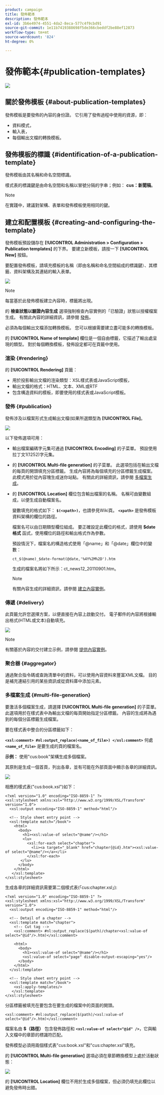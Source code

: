 ```yaml
---
product: campaign
title: 發佈範本
description: 發佈範本
exl-id: 3b6e4974-4551-4da2-8eca-577c4f9cbd91
source-git-commit: 1e11b7419388698f5de366cbeddf2be88ef12873
workflow-type: tm+mt
source-wordcount: '824'
ht-degree: 0%

---
```


# 發佈範本{#publication-templates}

![](../../assets/common.svg)

## 關於發佈模板 {#about-publication-templates}

發佈模板是要發佈的內容的身份證。 它引用了發佈過程中使用的資源，即：

* 資料模式，
* 輸入表，
* 每個輸出文檔的轉換模板。

## 發佈模板的標識 {#identification-of-a-publication-template}

發佈模板由其名稱和命名空間標識。

樣式表的標識鍵是由命名空間和名稱以冒號分隔的字串；例如： **cus：新聞稿**。

>[!NOTE]
>
>在實踐中，建議對架構、表單和發佈模板使用相同的鍵。

## 建立和配置模板 {#creating-and-configuring-the-template}

發佈模板預設儲存在 **[!UICONTROL Administration > Configuration > Publication templates]** 的下界。 要建立新模板，請按一下 **[!UICONTROL New]** 按鈕。

要配置發佈模板，請填充模板的名稱（即由名稱和命名空間組成的標識鍵）、其標籤、資料架構及其連結的輸入表單。

![](assets/d_ncs_content_model.png)

>[!NOTE]
>
>每當基於此發佈模板建立內容時，標籤將出現。

的 **檢查狀態以驗證內容生成** 選項強制檢查內容實例的「已驗證」狀態以授權檔案生成。 有關此內容的詳細資訊，請參閱 [發佈](#publication)。

必須為每個輸出文檔添加轉換模板。 您可以根據需要建立盡可能多的轉換模板。

的 **[!UICONTROL Name of template]** 欄位是一個自由標籤，它描述了輸出處呈現的類型。 對於每個轉換模板，發佈設定都可在頁籤中使用。

### 渲染 {#rendering}

的 **[!UICONTROL Rendering]** 頁籤：

* 用於投影輸出文檔的渲染類型：XSL樣式表或JavaScript模板，
* 輸出文檔的格式：HTML、文本、XML或RTF
* 包含構造資料的模板，即要使用的樣式表或JavaScript模板。

### 發佈 {#publication}

發佈涉及以檔案形式生成輸出文檔(如果所選類型為 **[!UICONTROL File]**。

![](assets/d_ncs_content_model2.png)

以下發佈選項可用：

* 輸出檔案編碼字元集可通過 **[!UICONTROL Encoding]** 的子菜單。 預設使用拉丁文1(1252)字元集。
* 的 **[!UICONTROL Multi-file generation]** 的子菜單。 此選項包括在輸出文檔的每頁的開頭填充分區標籤。 生成內容將為每個填充的分區標籤生成檔案。 此模式用於從內容塊生成迷你站點。 有關此的詳細資訊，請參閱 [多檔案生成](#multi-file-generation)。
* 的 **[!UICONTROL Location]** 欄位包含輸出檔案的名稱。 名稱可由變數組成，以便生成自動檔案名。

   變數填充的格式如下： **`$(<xpath>)`**，也請參見Wiki頁。 **`<xpath>`** 是發佈模板資料架構的欄位的路徑。

   檔案名可以由日期類型欄位組成。 要正確設定此欄位的格式，請使用 **$date格式** 函式，使用欄位的路徑和輸出格式作為參數。

   預設情況下，檔案名的構造格式使用「@name」和「@date」欄位中的變數：

   ```
   ct_$(@name)_$date-format(@date,'%4Y%2M%2D').htm
   ```

   生成的檔案名將如下所示：ct_news12_20110901.htm。

   >[!NOTE]
   >
   >有關內容生成的詳細資訊，請參閱 [建立內容實例](using-a-content-template.md#creating-a-content-instance)。

### 傳遞 {#delivery}

此頁籤允許您選擇方案，以便直接在內容上啟動交付。 電子郵件的內容將根據輸出格式(HTML或文本)自動填充。

![](assets/d_ncs_content_model3.png)

>[!NOTE]
>
>有關基於內容的交付建立示例，請參閱 [提供內容實例](using-a-content-template.md#delivering-a-content-instance)。

### 聚合器 {#aggregator}

通過聚合指令碼或查詢清單中的資料，可以使用內容資料來豐富XML文檔。 目的是補充連結引用的某些資訊或從資料庫中添加元素。

### 多檔案生成 {#multi-file-generation}

要激活多個檔案生成，請選擇 **[!UICONTROL Multi-file generation]** 的子菜單。 此選項用於在樣式表中為輸出文檔的每頁開始指定分區標籤。 內容的生成將為遇到的每個分區標籤生成檔案。

要在樣式表中整合的分區標籤如下：

**`<xsl:comment> #nl:output_replace(<name_of_file>) </xsl:comment>`** 何處 **`<name_of_file>`** 是要生成的頁的檔案名。

**示例：** 使用&quot;cus:book&quot;架構生成多個檔案。

其原則是生成一個首頁，列出各章，並有可能在外部頁面中顯示各章的詳細資訊。

![](assets/d_ncs_content_chunk.png)

相應的樣式表(&quot;cus:book.xsl&quot;)如下：

```
<?xml version="1.0" encoding="ISO-8859-1" ?>
<xsl:stylesheet xmlns:xsl="http://www.w3.org/1999/XSL/Transform" version="1.0">
  <xsl:output encoding="ISO-8859-1" method="html"/>

  <!-- Style sheet entry point -->
  <xsl:template match="/book">
    <html>
      <body>
        <h1><xsl:value-of select="@name"/></h1>
        <lu>
          <xsl:for-each select="chapter">
            <li><a target="_blank" href="chapter{@id}.htm"><xsl:value-of select="@name"/></a></li>  
          </xsl:for-each>
       </lu>
      </body>
    </html>
   </xsl:template>
</xsl:stylesheet>
```

生成各章的詳細資訊需要第二個樣式表(「cus:chapter.xsl」):

```
<?xml version="1.0" encoding="ISO-8859-1" ?>
<xsl:stylesheet xmlns:xsl="http://www.w3.org/1999/XSL/Transform" version="1.0">
  <xsl:output encoding="ISO-8859-1" method="html"/>

  <!-- Detail of a chapter -->
  <xsl:template match="chapter">
    <!-- Cut tag -->   
    <xsl:comment> #nl:output_replace($(path)/chapter<xsl:value-of select="@id"/>.htm)</xsl:comment>
    
    <html>
      <body>
        <h1><xsl:value-of select="@name"/></h1>
        <xsl:value-of select="page" disable-output-escaping="yes"/>
      </body>
    </html>
  </xsl:template>

  <!-- Style sheet entry point -->
  <xsl:template match="/book">
    <xsl:apply-templates/>
   </xsl:template>
</xsl:stylesheet>
```

分區標籤被填充在要包含在要生成的檔案中的頁面的開頭。

```
<xsl:comment> #nl:output_replace($(path)/<xsl:value-of select="@id"/>.htm)</xsl:comment>
```

檔案名由 **$（路徑）** 包含發佈路徑和 **`<xsl:value-of select="@id" />`**，它與輸入文檔中的章節的標識符匹配。

發佈模型必須用兩個樣式表&quot;cus:book.xsl&quot;和&quot;cus:chapter.xsl&quot;填充。

的 **[!UICONTROL Multi-file generation]** 選項必須在章節轉換模型上處於活動狀態：

![](assets/d_ncs_content_chunk2.png)

的 **[!UICONTROL Location]** 欄位不用於生成多個檔案，但必須仍填充此欄位以避免發佈時出錯。
